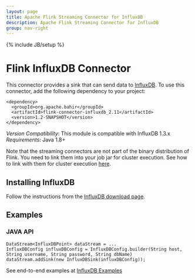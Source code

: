```yaml
---
layout: page
title: Apache Flink Streaming Connector for InfluxDB
description: Apache Flink Streaming Connector for InfluxDB
group: nav-right
---
```

<!--
{% comment %}
Licensed to the Apache Software Foundation (ASF) under one or more
contributor license agreements.  See the NOTICE file distributed with
this work for additional information regarding copyright ownership.
The ASF licenses this file to you under the Apache License, Version 2.0
(the "License"); you may not use this file except in compliance with
the License.  You may obtain a copy of the License at

http://www.apache.org/licenses/LICENSE-2.0

Unless required by applicable law or agreed to in writing, software
distributed under the License is distributed on an "AS IS" BASIS,
WITHOUT WARRANTIES OR CONDITIONS OF ANY KIND, either express or implied.
See the License for the specific language governing permissions and
limitations under the License.
{% endcomment %}
-->

{% include JB/setup %}

# Flink InfluxDB Connector

This connector provides a sink that can send data to [InfluxDB](https://www.influxdata.com/). To use this connector, add the
following dependency to your project:

    <dependency>
      <groupId>org.apache.bahir</groupId>
      <artifactId>flink-connector-influxdb_2.11</artifactId>
      <version>1.2-SNAPSHOT</version>
    </dependency>

*Version Compatibility*: This module is compatible with InfluxDB 1.3.x   
*Requirements*: Java 1.8+

Note that the streaming connectors are not part of the binary distribution of Flink. You need to link them into your job jar for cluster execution.
See how to link with them for cluster execution [here](https://ci.apache.org/projects/flink/flink-docs-release-1.3/dev/linking.html).
 
## Installing InfluxDB
Follow the instructions from the [InfluxDB download page](https://portal.influxdata.com/downloads#influxdb).
  
## Examples

### JAVA API

    DataStream<InfluxDBPoint> dataStream = ...
    InfluxDBConfig influxDBConfig = InfluxDBConfig.builder(String host, String username, String password, String dbName)
    dataStream.addSink(new InfluxDBSink(influxDBConfig));


See end-to-end examples at [InfluxDB Examples](https://github.com/apache/bahir-flink/tree/master/flink-connector-influxdb/examples)


